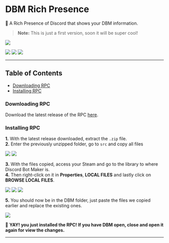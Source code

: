 # DBM Rich Presence

📖 A Rich Presence of Discord that shows your DBM information.

> **Note:** This is just a first version, soon it will be super cool!

![](https://i.imgur.com/4IPNq8U.png)

![](https://img.shields.io/github/v/release/CapOliveiraBr/DBM-Rich-Presence?style=for-the-badge) ![](https://img.shields.io/github/downloads/CapOliveiraBr/DBM-Rich-Presence/total?style=for-the-badge) ![](https://img.shields.io/github/license/CapOliveiraBr/DBM-Rich-Presence?logo=https%3A%2F%2Fimg.shields.io%2Fgithub%2Flicense%2FCapOliveiraBr%2FDBM-Rich-Presence%3Fstyle%3Dsocial&style=for-the-badge) 

---

## Table of Contents

- [Downloading RPC](https://github.com/CapOliveiraBr/DBM-Rich-Presence#downloading-rpc)
- [Installing RPC](https://github.com/CapOliveiraBr/DBM-Rich-Presence#installing-rpc)

### Downloading RPC

Download the latest release of the RPC [here](https://github.com/CapOliveiraBr/DBM-Rich-Presence/releases).

### Installing RPC

**1.** With the latest release downloaded, extract the `.zip` file.<br>
**2.** Enter the previously unzipped folder, go to ``src`` and copy all files

![](https://i.imgur.com/qs54dwD.png)
![](https://i.imgur.com/zf4oEvS.png)

**3.** With the files copied, access your Steam and go to the library to where Discord Bot Maker is.<br>
**4.** Then right-click on it in **Properties**, **LOCAL FILES** and lastly click on **BROWSE LOCAL FILES**.

![](https://i.imgur.com/bSwMF7Z.png)
![](https://i.imgur.com/ie2FWot.png)
![](https://i.imgur.com/H42Y8rP.png)

**5.** You should now be in the DBM folder, just paste the files we copied earlier and replace the existing ones.

![](https://i.imgur.com/Jyk9aR3.png)

🎉 **YAY! you just installed the RPC! If you have DBM open, close and open it again for view the changes.**

---

